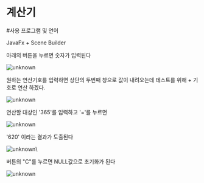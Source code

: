 # 계산기

#사용 프로그램 및 언어

JavaFx + Scene Builder


아래의 버튼을 누르면 숫자가 입력된다

![unknown](https://user-images.githubusercontent.com/88926634/141401983-549072f0-afcb-4f01-bf75-bbaf4808cb2f.png)

원하는 연산기호를 입력하면
상단의 두번째 창으로 값이 내려오는데
테스트를 위해 + 기호로 연산 하겠다.


![unknown](https://user-images.githubusercontent.com/88926634/141402393-0690eef4-2e24-41ac-ae1c-8ef770c0786f.png)



연산할 대상인 '365'를 입력하고 '='를 누르면


![unknown](https://user-images.githubusercontent.com/88926634/141402528-1c283923-76ad-450b-8844-09852bb2dee7.png)

'620' 이라는 결과가 도출된다

![unknown](https://user-images.githubusercontent.com/88926634/141402701-d6c458e9-d37a-4bd2-aed4-3b7e5589ca02.png)\

버튼의 "C"를 누르면 NULL값으로 초기화가 된다


![unknown](https://user-images.githubusercontent.com/88926634/141402863-1d44f4e7-e437-4002-8ecc-376b7531efac.png)






